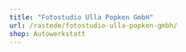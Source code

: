 ```yaml
---
title: "Fotostudio Ulla Popken GmbH"
url: /rastede/fotostudio-ulla-popken-gmbh/
shop: Autowerkstatt
---
```

